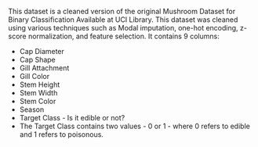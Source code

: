 This dataset is a cleaned version of the original Mushroom Dataset for Binary Classification Available at UCI Library.
This dataset was cleaned using various techniques such as Modal imputation, one-hot encoding, z-score normalization, and feature selection.
It contains 9 columns:

- Cap Diameter
- Cap Shape
- Gill Attachment
- Gill Color
- Stem Height
- Stem Width
- Stem Color
- Season
- Target Class - Is it edible or not?
- The Target Class contains two values - 0 or 1 - where 0 refers to edible and 1 refers to poisonous.